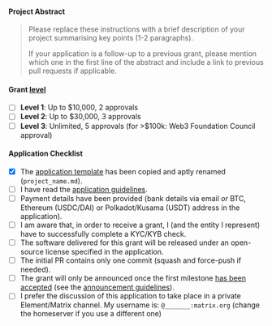 #### Project Abstract

> Please replace these instructions with a brief description of your project summarising key points (1-2 paragraphs).
>
> If your application is a follow-up to a previous grant, please mention which one in the first line of the abstract and include a link to previous pull requests if applicable.

#### Grant [level](https://github.com/w3f/Grants-Program#level_slider-levels)

- [ ] **Level 1**:  Up to $10,000, 2 approvals
- [ ] **Level 2**:  Up to $30,000, 3 approvals
- [ ] **Level 3**:  Unlimited, 5 approvals (for >$100k: Web3 Foundation Council approval)

#### Application Checklist

- [x] The [application template](https://github.com/w3f/Grants-Program/blob/master/applications/application-template.md) has been copied and aptly renamed (`project_name.md`).
- [ ] I have read the [application guidelines](https://github.com/w3f/Grants-Program/blob/master/docs/Support%20Docs/grant_guidelines_per_category.md).
- [ ] Payment details have been provided (bank details via email _or_ BTC, Ethereum (USDC/DAI) or Polkadot/Kusama (USDT) address in the application).
- [ ] I am aware that, in order to receive a grant, I (and the entity I represent) have to successfully complete a KYC/KYB check.
- [ ] The software delivered for this grant will be released under an open-source license specified in the application.
- [ ] The initial PR contains only one commit (squash and force-push if needed).
- [ ] The grant will only be announced once the first milestone [has been accepted](https://github.com/w3f/Grant-Milestone-Delivery#process) (see the [announcement guidelines](https://github.com/w3f/Grants-Program/blob/master/docs/Support%20Docs/announcement-guidelines.md)).
- [ ] I prefer the discussion of this application to take place in a private Element/Matrix channel. My username is: `@_______:matrix.org` (change the homeserver if you use a different one)
